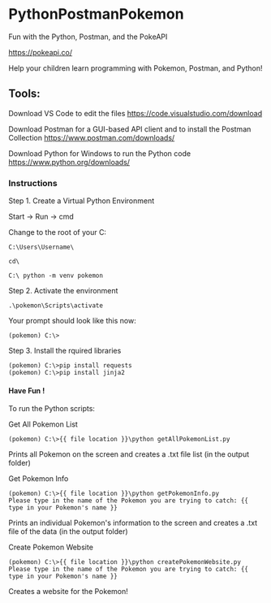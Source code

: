 # PythonPostmanPokemon
Fun with the Python, Postman, and the PokeAPI

https://pokeapi.co/

Help your children learn programming with Pokemon, Postman, and Python!

## Tools:

Download VS Code to edit the files
https://code.visualstudio.com/download

Download Postman for a GUI-based API client and to install the Postman Collection
https://www.postman.com/downloads/

Download Python for Windows to run the Python code 
https://www.python.org/downloads/


### Instructions
Step 1. Create a Virtual Python Environment

Start -> Run -> cmd 

Change to the root of your C: 

```console
C:\Users\Username\

cd\

C:\ python -m venv pokemon

```

Step 2. Activate the environment

```console
.\pokemon\Scripts\activate
```

Your prompt should look like this now:

```console
(pokemon) C:\>
```

Step 3. Install the rquired libraries

```console
(pokemon) C:\>pip install requests
(pokemon) C:\>pip install jinja2
```

#### Have Fun ! 

To run the Python scripts:

Get All Pokemon List 

```console
(pokemon) C:\>{{ file location }}\python getAllPokemonList.py
```

Prints all Pokemon on the screen and creates a .txt file list (in the output folder)

Get Pokemon Info 

```console
(pokemon) C:\>{{ file location }}\python getPokemonInfo.py
Please type in the name of the Pokemon you are trying to catch: {{ type in your Pokemon's name }}
```

Prints an individual Pokemon's information to the screen and creates a .txt file of the data (in the output folder)

Create Pokemon Website

```console
(pokemon) C:\>{{ file location }}\python createPokemonWebsite.py
Please type in the name of the Pokemon you are trying to catch: {{ type in your Pokemon's name }}
```

Creates a website for the Pokemon! 




